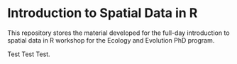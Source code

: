 # Introduction to Spatial Data in R

This repository stores the material developed for the full-day introduction to spatial data in R workshop for the Ecology and Evolution PhD program.

Test Test Test.